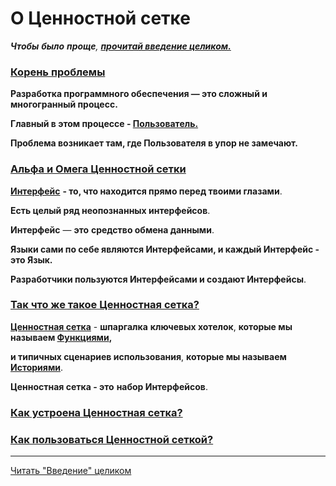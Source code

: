 # О Ценностной сетке

_**Чтобы** **было** **проще**, [**прочитай введение целиком.**](../Введение)_

### [Корень проблемы](../Введение#_2)

**Разработка программного обеспечения — это сложный и многогранный процесс.**

**Главный в этом процессе - [Пользователь.](../Пользователь)**

**Проблема возникает там, где Пользователя в упор не замечают.**

### [Альфа и Омега Ценностной сетки](../Введение#_3)

 [**Интерфейс**](../Интерфейс) **- то, что находится прямо перед твоими глазами**.

**Есть целый ряд неопознанных интерфейсов**.

**Интерфейс** — **это** **средство обмена данными**.

**Языки сами по себе являются Интерфейсами, и каждый Интерфейс - это Язык.**

**Разработчики пользуются Интерфейсами и создают Интерфейсы**.

### [Так что же такое Ценностная сетка?](../Введение#_4)

[**Ценностная сетка**](../Ценностная%20сетка) - **шпаргалка** **ключевых хотелок**, **которые мы называем [Функциями](../Функция),**

**и типичных сценариев использования**, **которые мы называем [Историями](../История)**.

**Ценностная сетка - это** **набор Интерфейсов**.

### [Как устроена Ценностная сетка?](../Введение#_5)

### [Как пользоваться Ценностной сеткой?](../Введение#_6)

***

[Читать "Введение" целиком](../Введение)
